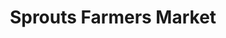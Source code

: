 ---
title: "Sprouts Farmers Market"
url: /deerfield-beach/sprouts-farmers-market/
shop: supermarket
---